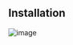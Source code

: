## Installation

![image](https://github.com/udayk01/Android-Security/assets/52235763/c07e94cb-1f90-4632-a012-da71c44bd556)

